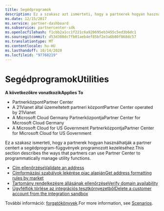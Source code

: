 ```yaml
---
title: Segédprogramok
description: Ez a szakasz azt ismerteti, hogy a partnerek hogyan használhatják a partner centert a segédprogram-függvények programozott kezeléséhez.
ms.date: 12/15/2017
ms.service: partner-dashboard
ms.subservice: partnercenter-sdk
ms.openlocfilehash: f1cbb2a1cc1f221c6a920695eb3455c5ed3b6dc1
ms.sourcegitcommit: d53d300dc7fb01aeb4ef85bf2e3a6b80f868dc57
ms.translationtype: MT
ms.contentlocale: hu-HU
ms.lasthandoff: 10/14/2020
ms.locfileid: "97768219"
---
```

# <a name="utilities"></a><span data-ttu-id="2f3d6-103">Segédprogramok</span><span class="sxs-lookup"><span data-stu-id="2f3d6-103">Utilities</span></span>

<span data-ttu-id="2f3d6-104">**A következőkre vonatkozik**</span><span class="sxs-lookup"><span data-stu-id="2f3d6-104">**Applies To**</span></span>

- <span data-ttu-id="2f3d6-105">Partnerközpont</span><span class="sxs-lookup"><span data-stu-id="2f3d6-105">Partner Center</span></span>
- <span data-ttu-id="2f3d6-106">A 21Vianet által üzemeltetett partneri központ</span><span class="sxs-lookup"><span data-stu-id="2f3d6-106">Partner Center operated by 21Vianet</span></span>
- <span data-ttu-id="2f3d6-107">A Microsoft Cloud Germany Partnerközpontja</span><span class="sxs-lookup"><span data-stu-id="2f3d6-107">Partner Center for Microsoft Cloud Germany</span></span>
- <span data-ttu-id="2f3d6-108">A Microsoft Cloud for US Government Partnerközpontja</span><span class="sxs-lookup"><span data-stu-id="2f3d6-108">Partner Center for Microsoft Cloud for US Government</span></span>

<span data-ttu-id="2f3d6-109">Ez a szakasz ismerteti, hogy a partnerek hogyan használhatják a partner centert a segédprogram-függvények programozott kezeléséhez.</span><span class="sxs-lookup"><span data-stu-id="2f3d6-109">This section describes the ways that partners can use Partner Center to programmatically manage utility functions.</span></span>

- [<span data-ttu-id="2f3d6-110">Cím ellenőrzése</span><span class="sxs-lookup"><span data-stu-id="2f3d6-110">Validate an address</span></span>](validate-an-address.md)
- [<span data-ttu-id="2f3d6-111">Címformázási szabályok lekérése piac alapján</span><span class="sxs-lookup"><span data-stu-id="2f3d6-111">Get address formatting rules by market</span></span>](get-market-specific-validation-data.md)
- [<span data-ttu-id="2f3d6-112">Tartomány rendelkezésre állásának ellenőrzése</span><span class="sxs-lookup"><span data-stu-id="2f3d6-112">Verify domain availability</span></span>](verify-domain-availability.md)
- [<span data-ttu-id="2f3d6-113">Ügyfélfiók törlése az integrációs tesztkörnyezetből</span><span class="sxs-lookup"><span data-stu-id="2f3d6-113">Delete a customer account from the integration sandbox</span></span>](delete-a-customer-account-from-the-integration-sandbox.md)

<span data-ttu-id="2f3d6-114">További információ: [forgatókönyvek](scenarios.md).</span><span class="sxs-lookup"><span data-stu-id="2f3d6-114">For more information, see [Scenarios](scenarios.md).</span></span>